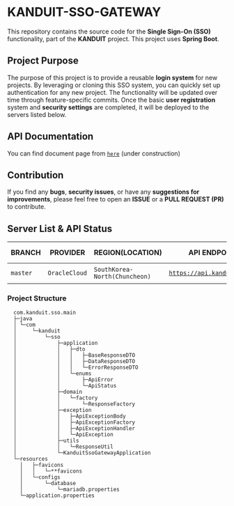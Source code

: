 # KANDUIT-SSO-GATEWAY

This repository contains the source code for the **Single Sign-On (SSO)** functionality, part of the **KANDUIT**
project. This project uses **Spring Boot**.

## Project Purpose

The purpose of this project is to provide a reusable **login system** for new projects. By leveraging or cloning this
SSO system, you can quickly set up authentication for any new project. The functionality will be updated over time
through feature-specific commits. Once the basic **user registration** system and **security settings** are completed,
it will be deployed to the servers listed below.

## API Documentation

You can find document page from [`here`](https://api.kanduit.tech/docs) (under construction)

## Contribution

If you find any **bugs**, **security issues**, or have any **suggestions for improvements**, please feel free to open an
**ISSUE** or a **PULL REQUEST (PR)** to contribute.

## Server List & API Status

| BRANCH   | PROVIDER      | REGION(LOCATION)              | API ENDPOINT                                             | API STATUS                                                                                                                                                                                                 | 
|----------|---------------|-------------------------------|----------------------------------------------------------|------------------------------------------------------------------------------------------------------------------------------------------------------------------------------------------------------------|
| `master` | `OracleCloud` | `SouthKorea-North(Chuncheon)` | [`https://api.kanduit.tech/`](https://api.kanduit.tech/) | ![Website](https://img.shields.io/website?down_color=red&down_message=PREPARING&label=RELEASE%20API&style=for-the-badge&up_color=lightgreen&up_message=ONLINE&url=https%3A%2F%2Fapi.kanduit.tech%2Fstatus) |

### Project Structure

      com.kanduit.sso.main
      ├─java
      │ └─com
      │     └─kanduit
      │         └─sso
      │             ├─application
      │             │   ├─dto
      │             │   │   ├─BaseResponseDTO
      │             │   │   ├─DataResponseDTO
      │             │   │   └─ErrorResponseDTO
      │             │   └─enums
      │             │       ├─ApiError
      │             │       └─ApiStatus
      │             ├─domain
      │             │   └─factory
      │             │       └─ResponseFactory
      │             ├─exception
      │             │   ├─ApiExceptionBody
      │             │   ├─ApiExceptionFactory
      │             │   ├─ApiExceptionHandler
      │             │   └─ApiException
      │             ├─utils
      │             │   └─ResponseUtil
      │             └─KanduitSsoGatewayApplication
      └─resources
        │   ├─favicons
        │   │   └─**favicons
        │   └─configs
        │       └─database
        │           └─mariadb.properties
        └─application.properties